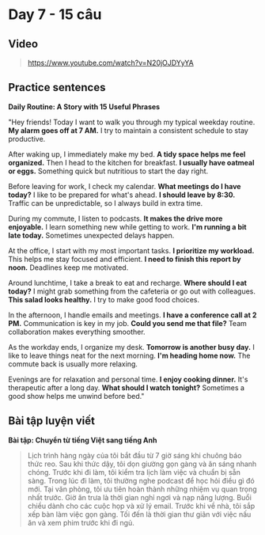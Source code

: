 # Day 7 - 15 câu

## Video
> https://www.youtube.com/watch?v=N20jOJDYyYA

## Practice sentences

**Daily Routine: A Story with 15 Useful Phrases**

"Hey friends! Today I want to walk you through my typical weekday routine. **My alarm goes off at 7 AM.** I try to maintain a consistent schedule to stay productive.

After waking up, I immediately make my bed. **A tidy space helps me feel organized.** Then I head to the kitchen for breakfast. **I usually have oatmeal or eggs.** Something quick but nutritious to start the day right.

Before leaving for work, I check my calendar. **What meetings do I have today?** I like to be prepared for what's ahead. **I should leave by 8:30.** Traffic can be unpredictable, so I always build in extra time.

During my commute, I listen to podcasts. **It makes the drive more enjoyable.** I learn something new while getting to work. **I'm running a bit late today.** Sometimes unexpected delays happen.

At the office, I start with my most important tasks. **I prioritize my workload.** This helps me stay focused and efficient. **I need to finish this report by noon.** Deadlines keep me motivated.

Around lunchtime, I take a break to eat and recharge. **Where should I eat today?** I might grab something from the cafeteria or go out with colleagues. **This salad looks healthy.** I try to make good food choices.

In the afternoon, I handle emails and meetings. **I have a conference call at 2 PM.** Communication is key in my job. **Could you send me that file?** Team collaboration makes everything smoother.

As the workday ends, I organize my desk. **Tomorrow is another busy day.** I like to leave things neat for the next morning. **I'm heading home now.** The commute back is usually more relaxing.

Evenings are for relaxation and personal time. **I enjoy cooking dinner.** It's therapeutic after a long day. **What should I watch tonight?** Sometimes a good show helps me unwind before bed."

## Bài tập luyện viết

**Bài tập: Chuyển từ tiếng Việt sang tiếng Anh**

> Lịch trình hàng ngày của tôi bắt đầu từ 7 giờ sáng khi chuông báo thức reo. Sau khi thức dậy, tôi dọn giường gọn gàng và ăn sáng nhanh chóng. Trước khi đi làm, tôi kiểm tra lịch làm việc và chuẩn bị sẵn sàng. Trong lúc đi làm, tôi thường nghe podcast để học hỏi điều gì đó mới. Tại văn phòng, tôi ưu tiên hoàn thành những nhiệm vụ quan trọng nhất trước. Giờ ăn trưa là thời gian nghỉ ngơi và nạp năng lượng. Buổi chiều dành cho các cuộc họp và xử lý email. Trước khi về nhà, tôi sắp xếp bàn làm việc gọn gàng. Tối đến là thời gian thư giãn với việc nấu ăn và xem phim trước khi đi ngủ.
